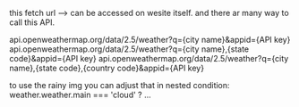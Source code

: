 this fetch url -->  can be accessed on wesite itself.
and there ar many way to call this API.

api.openweathermap.org/data/2.5/weather?q={city name}&appid={API key}
api.openweathermap.org/data/2.5/weather?q={city name},{state code}&appid={API key}
api.openweathermap.org/data/2.5/weather?q={city name},{state code},{country code}&appid={API key}

to use the rainy img you can adjust that in nested condition: weather.weather.main === 'cloud' ? ...